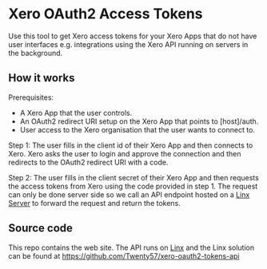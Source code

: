 # Xero OAuth2 Access Tokens

Use this tool to get Xero access tokens for your Xero Apps that do not have user interfaces e.g. integrations using the Xero API running on servers in the background.

## How it works

Prerequisites:
- A Xero App that the user controls.
- An OAuth2 redirect URI setup on the Xero App that points to [host]/auth.
- User access to the Xero organisation that the user wants to connect to.

Step 1: The user fills in the client id of their Xero App and then connects to Xero. Xero asks the user to login and approve the connection and then redirects to the OAuth2 redirect URI with a code.

Step 2: The user fills in the client secret of their Xero App and then requests the access tokens from Xero using the code provided in step 1. The request can only be done server side so we call an API endpoint hosted on a [Linx Server](https://linx.software) to forward the request and return the tokens.

## Source code

This repo contains the web site. The API runs on [Linx](https://linx.software) and the Linx solution can be found at https://github.com/Twenty57/xero-oauth2-tokens-api